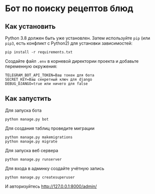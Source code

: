 # Бот по поиску рецептов блюд

## Как установить

Python 3.8 должен быть уже установлен.
Затем используйте `pip` (или `pip3`, есть конфликт с Python2) для установки зависимостей:
```
pip install -r requirements.txt
```

Создайте файл `.env` в корневой директории проекта и добавьте переменную окружения:

```
TELEGRAM_BOT_API_TOKEN=Ваш токен для бота
SECRET_KEY=Ваш секретный ключ для django
DEBUG_DJANGO=true или ничего для false
```
## Как запустить
Для запуска бота
```
python manage.py bot
```
Для создания таблиц проведите миграции
```
python manage.py makemigrations
python manage.py migrate
```
Для запуска веб сервера
```
python manage.py runserver
```
Для входа в админку создайте учётную запись
```
python manage.py createsuperuser
```
И авторизуйтесь http://127.0.0.1:8000/admin/